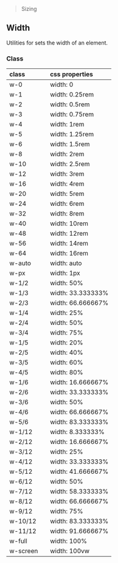 > Sizing

## Width

Utilities for sets the width of an element.

### Class

| class |  | css properties |
|:--|:--|:--|
| w-0 |  | width: 0 |
| w-1 |  | width: 0.25rem |
| w-2 |  | width: 0.5rem |
| w-3 |  | width: 0.75rem |
| w-4 |  | width: 1rem |
| w-5 |  | width: 1.25rem |
| w-6 |  | width: 1.5rem |
| w-8 |  | width: 2rem |
| w-10 |  | width: 2.5rem |
| w-12 |  | width: 3rem |
| w-16 |  | width: 4rem |
| w-20 |  | width: 5rem |
| w-24 |  | width: 6rem |
| w-32 |  | width: 8rem |
| w-40 |  | width: 10rem |
| w-48 |  | width: 12rem |
| w-56 |  | width: 14rem |
| w-64 |  | width: 16rem |
| w-auto |  | width: auto |
| w-px |  | width: 1px |
| w-1/2 |  | width: 50% |
| w-1/3 |  | width: 33.333333% |
| w-2/3 |  | width: 66.666667% |
| w-1/4 |  | width: 25% |
| w-2/4 |  | width: 50% |
| w-3/4 |  | width: 75% |
| w-1/5 |  | width: 20% |
| w-2/5 |  | width: 40% |
| w-3/5 |  | width: 60% |
| w-4/5 |  | width: 80% |
| w-1/6 |  | width: 16.666667% |
| w-2/6 |  | width: 33.333333% |
| w-3/6 |  | width: 50% |
| w-4/6 |  | width: 66.666667% |
| w-5/6 |  | width: 83.333333% |
| w-1/12 |  | width: 8.333333% |
| w-2/12 |  | width: 16.666667% |
| w-3/12 |  | width: 25% |
| w-4/12 |  | width: 33.333333% |
| w-5/12 |  | width: 41.666667% |
| w-6/12 |  | width: 50% |
| w-7/12 |  | width: 58.333333% |
| w-8/12 |  | width: 66.666667% |
| w-9/12 |  | width: 75% |
| w-10/12 |  | width: 83.333333% |
| w-11/12 |  | width: 91.666667% |
| w-full |  | width: 100% |
| w-screen |  | width: 100vw |
